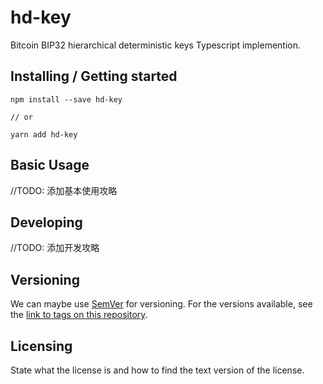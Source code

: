 
# hd-key

Bitcoin BIP32 hierarchical deterministic keys Typescript implemention.

## Installing / Getting started

```shell
npm install --save hd-key

// or

yarn add hd-key
```

## Basic Usage

//TODO: 添加基本使用攻略

## Developing

//TODO: 添加开发攻略

## Versioning

We can maybe use [SemVer](http://semver.org/) for versioning. For the versions available, see the [link to tags on this repository](/tags).

## Licensing

State what the license is and how to find the text version of the license.
